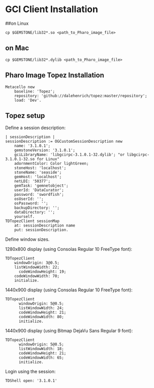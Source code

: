 # GCI Client Installation


##on Linux

```Shell
cp $GEMSTONE/lib32*.so <path_to_Pharo_image_file>
```
## on Mac

```Shell
cp $GEMSTONE/lib32*.dylib <path_to_Pharo_image_file>
```

## Pharo Image Topez Installation

```Smalltalk
Metacello new
    baseline: 'Topez';
    repository: 'github://dalehenrich/topez:master/repository';
    load: 'Dev'.
``` 

## Topez setup

Define a session description:

```Smalltalk
| sessionDescription |
sessionDescription := OGCustomSessionDescription new
    name: '3.1.0.1';
    gemstoneVersion: '3.1.0.1';
    gciLibraryName: 'libgcirpc-3.1.0.1-32.dylib'; "or libgcirpc-3.1.0.1-32.so for Linux"
    adornmentColor: Color lightGreen;
    stoneHost: 'localhost';
    stoneName: 'seaside';
    gemHost: 'localhost';
    netLDI: '50377';
    gemTask: 'gemnetobject';
    userId: 'DataCurator';
    password: 'swordfish';
    osUserId: '';
    osPassword: '';
    backupDirectory: '';
    dataDirectory: '';
    yourself.
TDTopezClient sessionMap 
    at: sessionDescription name
    put: sessionDescription.
```

Define window sizes.

1280x800 display (using Consolas Regular 10 FreeType font):

```Smalltalk
TDTopezClient
  	windowOrigin: 3@0.5;
  	listWindowWidth: 22;
	  codeWindowHeight: 19;
  	codeWindowWidth: 70;
  	initialize.
```

1440x900 display (using Consolas Regular 10 FreeType font):

```Smalltalk
TDTopezClient
      windowOrigin: 5@0.5;
      listWindowWidth: 24;
      codeWindowHeight: 21;
      codeWindowWidth: 80;
      initialize.
```
1440x900 display (using Bitmap DejaVu Sans Regular 9 font):

```Smalltalk
TDTopezClient
      windowOrigin: 5@0.5;
      listWindowWidth: 18;
      codeWindowHeight: 21;
      codeWindowWidth: 65;
      initialize.
```

Login using the session:

```Smalltalk
TDShell open: '3.1.0.1'
```

